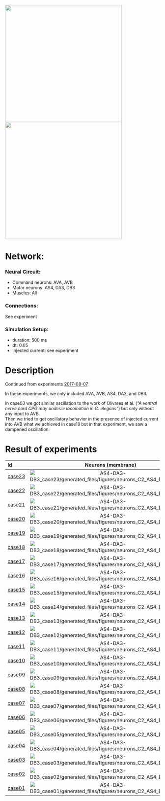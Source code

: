<img src="AS4-DA3-DB3_subset1_conns.jpeg" width="380"><img src="AS4-DA3-DB3_subset2_conns.jpeg" width="380">

# Network:

### Neural Circuit:

- Command neurons: AVA, AVB
- Motor neurons: AS4, DA3, DB3
- Muscles: All

### Connections:

See experiment

### Simulation Setup:

- duration: 500 ms
- dt: 0.05
- Injected current: see experiment



# Description

Continued from experiments [2017-08-07](../2017-08-07/).

In these experiments, we only included AVA, AVB, AS4, DA3, and DB3.

In case03 we got similar oscillation to the work of Olivares et al. (*"A ventral nerve cord CPG may underlie locomotion in C. elegans"*) but only without any input to AVB.  
Then we tried to get oscillatory behavior in the presence of injected current into AVB what we achieved in case18 but in that experiment, we saw a dampened oscillation.


# Result of experiments

| Id | Neurons (membrane) | Neurons (membrane) | Muscles (membrane) | Muscles (membrane) | Neurons (activity) | Neurons (activity) | Muscles (activity) | Muscles (activity) |
| :---         |     :---:      |     :---:     |     :---:     |     :---:     |     :---:     |     :---:     |     :---:     |     :---:     |
| [case23](AS4-DA3-DB3_case23) | ![AS4-DA3-DB3_case23/generated_files/figures/neurons_C2_AS4_DA3_DB3.png](AS4-DA3-DB3_case23/generated_files/figures/neurons_C2_AS4_DA3_DB3.png "AS4-DA3-DB3_case23/generated_files/figures/neurons_C2_AS4_DA3_DB3") | ![AS4-DA3-DB3_case23/generated_files/figures/traces_neuron_AS4_DA3_DB3_C2.png](AS4-DA3-DB3_case23/generated_files/figures/traces_neuron_AS4_DA3_DB3_C2.png "AS4-DA3-DB3_case23/generated_files/figures/traces_neuron_AS4_DA3_DB3_C2") | ![AS4-DA3-DB3_case23/generated_files/figures/muscles_C2_AS4_DA3_DB3.png](AS4-DA3-DB3_case23/generated_files/figures/muscles_C2_AS4_DA3_DB3.png "AS4-DA3-DB3_case23/generated_files/figures/muscles_C2_AS4_DA3_DB3") | ![AS4-DA3-DB3_case23/generated_files/figures/traces_muscles_AS4_DA3_DB3_C2.png](AS4-DA3-DB3_case23/generated_files/figures/traces_muscles_AS4_DA3_DB3_C2.png "AS4-DA3-DB3_case23/generated_files/figures/traces_muscles_AS4_DA3_DB3_C2") | ![AS4-DA3-DB3_case23/generated_files/figures/neuron_activity_C2_AS4_DA3_DB3.png](AS4-DA3-DB3_case23/generated_files/figures/neuron_activity_C2_AS4_DA3_DB3.png "AS4-DA3-DB3_case23/generated_files/figures/neuron_activity_C2_AS4_DA3_DB3") | ![AS4-DA3-DB3_case23/generated_files/figures/traces_neuron_activity_AS4_DA3_DB3_C2.png](AS4-DA3-DB3_case23/generated_files/figures/traces_neuron_activity_AS4_DA3_DB3_C2.png "AS4-DA3-DB3_case23/generated_files/figures/traces_neuron_activity_AS4_DA3_DB3_C2") | ![AS4-DA3-DB3_case23/generated_files/figures/muscle_activity_C2_AS4_DA3_DB3.png](AS4-DA3-DB3_case23/generated_files/figures/muscle_activity_C2_AS4_DA3_DB3.png "AS4-DA3-DB3_case23/generated_files/figures/muscle_activity_C2_AS4_DA3_DB3") | ![AS4-DA3-DB3_case23/generated_files/figures/traces_muscles_activity_AS4_DA3_DB3_C2.png](AS4-DA3-DB3_case23/generated_files/figures/traces_muscles_activity_AS4_DA3_DB3_C2.png "AS4-DA3-DB3_case23/generated_files/figures/traces_muscles_activity_AS4_DA3_DB3_C2") |
| [case22](AS4-DA3-DB3_case22) | ![AS4-DA3-DB3_case22/generated_files/figures/neurons_C2_AS4_DA3_DB3.png](AS4-DA3-DB3_case22/generated_files/figures/neurons_C2_AS4_DA3_DB3.png "AS4-DA3-DB3_case22/generated_files/figures/neurons_C2_AS4_DA3_DB3") | ![AS4-DA3-DB3_case22/generated_files/figures/traces_neuron_AS4_DA3_DB3_C2.png](AS4-DA3-DB3_case22/generated_files/figures/traces_neuron_AS4_DA3_DB3_C2.png "AS4-DA3-DB3_case22/generated_files/figures/traces_neuron_AS4_DA3_DB3_C2") | ![AS4-DA3-DB3_case22/generated_files/figures/muscles_C2_AS4_DA3_DB3.png](AS4-DA3-DB3_case22/generated_files/figures/muscles_C2_AS4_DA3_DB3.png "AS4-DA3-DB3_case22/generated_files/figures/muscles_C2_AS4_DA3_DB3") | ![AS4-DA3-DB3_case22/generated_files/figures/traces_muscles_AS4_DA3_DB3_C2.png](AS4-DA3-DB3_case22/generated_files/figures/traces_muscles_AS4_DA3_DB3_C2.png "AS4-DA3-DB3_case22/generated_files/figures/traces_muscles_AS4_DA3_DB3_C2") | ![AS4-DA3-DB3_case22/generated_files/figures/neuron_activity_C2_AS4_DA3_DB3.png](AS4-DA3-DB3_case22/generated_files/figures/neuron_activity_C2_AS4_DA3_DB3.png "AS4-DA3-DB3_case22/generated_files/figures/neuron_activity_C2_AS4_DA3_DB3") | ![AS4-DA3-DB3_case22/generated_files/figures/traces_neuron_activity_AS4_DA3_DB3_C2.png](AS4-DA3-DB3_case22/generated_files/figures/traces_neuron_activity_AS4_DA3_DB3_C2.png "AS4-DA3-DB3_case22/generated_files/figures/traces_neuron_activity_AS4_DA3_DB3_C2") | ![AS4-DA3-DB3_case22/generated_files/figures/muscle_activity_C2_AS4_DA3_DB3.png](AS4-DA3-DB3_case22/generated_files/figures/muscle_activity_C2_AS4_DA3_DB3.png "AS4-DA3-DB3_case22/generated_files/figures/muscle_activity_C2_AS4_DA3_DB3") | ![AS4-DA3-DB3_case22/generated_files/figures/traces_muscles_activity_AS4_DA3_DB3_C2.png](AS4-DA3-DB3_case22/generated_files/figures/traces_muscles_activity_AS4_DA3_DB3_C2.png "AS4-DA3-DB3_case22/generated_files/figures/traces_muscles_activity_AS4_DA3_DB3_C2") |
| [case21](AS4-DA3-DB3_case21) | ![AS4-DA3-DB3_case21/generated_files/figures/neurons_C2_AS4_DA3_DB3.png](AS4-DA3-DB3_case21/generated_files/figures/neurons_C2_AS4_DA3_DB3.png "AS4-DA3-DB3_case21/generated_files/figures/neurons_C2_AS4_DA3_DB3") | ![AS4-DA3-DB3_case21/generated_files/figures/traces_neuron_AS4_DA3_DB3_C2.png](AS4-DA3-DB3_case21/generated_files/figures/traces_neuron_AS4_DA3_DB3_C2.png "AS4-DA3-DB3_case21/generated_files/figures/traces_neuron_AS4_DA3_DB3_C2") | ![AS4-DA3-DB3_case21/generated_files/figures/muscles_C2_AS4_DA3_DB3.png](AS4-DA3-DB3_case21/generated_files/figures/muscles_C2_AS4_DA3_DB3.png "AS4-DA3-DB3_case21/generated_files/figures/muscles_C2_AS4_DA3_DB3") | ![AS4-DA3-DB3_case21/generated_files/figures/traces_muscles_AS4_DA3_DB3_C2.png](AS4-DA3-DB3_case21/generated_files/figures/traces_muscles_AS4_DA3_DB3_C2.png "AS4-DA3-DB3_case21/generated_files/figures/traces_muscles_AS4_DA3_DB3_C2") | ![AS4-DA3-DB3_case21/generated_files/figures/neuron_activity_C2_AS4_DA3_DB3.png](AS4-DA3-DB3_case21/generated_files/figures/neuron_activity_C2_AS4_DA3_DB3.png "AS4-DA3-DB3_case21/generated_files/figures/neuron_activity_C2_AS4_DA3_DB3") | ![AS4-DA3-DB3_case21/generated_files/figures/traces_neuron_activity_AS4_DA3_DB3_C2.png](AS4-DA3-DB3_case21/generated_files/figures/traces_neuron_activity_AS4_DA3_DB3_C2.png "AS4-DA3-DB3_case21/generated_files/figures/traces_neuron_activity_AS4_DA3_DB3_C2") | ![AS4-DA3-DB3_case21/generated_files/figures/muscle_activity_C2_AS4_DA3_DB3.png](AS4-DA3-DB3_case21/generated_files/figures/muscle_activity_C2_AS4_DA3_DB3.png "AS4-DA3-DB3_case21/generated_files/figures/muscle_activity_C2_AS4_DA3_DB3") | ![AS4-DA3-DB3_case21/generated_files/figures/traces_muscles_activity_AS4_DA3_DB3_C2.png](AS4-DA3-DB3_case21/generated_files/figures/traces_muscles_activity_AS4_DA3_DB3_C2.png "AS4-DA3-DB3_case21/generated_files/figures/traces_muscles_activity_AS4_DA3_DB3_C2") |
| [case20](AS4-DA3-DB3_case20) | ![AS4-DA3-DB3_case20/generated_files/figures/neurons_C2_AS4_DA3_DB3.png](AS4-DA3-DB3_case20/generated_files/figures/neurons_C2_AS4_DA3_DB3.png "AS4-DA3-DB3_case20/generated_files/figures/neurons_C2_AS4_DA3_DB3") | ![AS4-DA3-DB3_case20/generated_files/figures/traces_neuron_AS4_DA3_DB3_C2.png](AS4-DA3-DB3_case20/generated_files/figures/traces_neuron_AS4_DA3_DB3_C2.png "AS4-DA3-DB3_case20/generated_files/figures/traces_neuron_AS4_DA3_DB3_C2") | ![AS4-DA3-DB3_case20/generated_files/figures/muscles_C2_AS4_DA3_DB3.png](AS4-DA3-DB3_case20/generated_files/figures/muscles_C2_AS4_DA3_DB3.png "AS4-DA3-DB3_case20/generated_files/figures/muscles_C2_AS4_DA3_DB3") | ![AS4-DA3-DB3_case20/generated_files/figures/traces_muscles_AS4_DA3_DB3_C2.png](AS4-DA3-DB3_case20/generated_files/figures/traces_muscles_AS4_DA3_DB3_C2.png "AS4-DA3-DB3_case20/generated_files/figures/traces_muscles_AS4_DA3_DB3_C2") | ![AS4-DA3-DB3_case20/generated_files/figures/neuron_activity_C2_AS4_DA3_DB3.png](AS4-DA3-DB3_case20/generated_files/figures/neuron_activity_C2_AS4_DA3_DB3.png "AS4-DA3-DB3_case20/generated_files/figures/neuron_activity_C2_AS4_DA3_DB3") | ![AS4-DA3-DB3_case20/generated_files/figures/traces_neuron_activity_AS4_DA3_DB3_C2.png](AS4-DA3-DB3_case20/generated_files/figures/traces_neuron_activity_AS4_DA3_DB3_C2.png "AS4-DA3-DB3_case20/generated_files/figures/traces_neuron_activity_AS4_DA3_DB3_C2") | ![AS4-DA3-DB3_case20/generated_files/figures/muscle_activity_C2_AS4_DA3_DB3.png](AS4-DA3-DB3_case20/generated_files/figures/muscle_activity_C2_AS4_DA3_DB3.png "AS4-DA3-DB3_case20/generated_files/figures/muscle_activity_C2_AS4_DA3_DB3") | ![AS4-DA3-DB3_case20/generated_files/figures/traces_muscles_activity_AS4_DA3_DB3_C2.png](AS4-DA3-DB3_case20/generated_files/figures/traces_muscles_activity_AS4_DA3_DB3_C2.png "AS4-DA3-DB3_case20/generated_files/figures/traces_muscles_activity_AS4_DA3_DB3_C2") |
| [case19](AS4-DA3-DB3_case19) | ![AS4-DA3-DB3_case19/generated_files/figures/neurons_C2_AS4_DA3_DB3.png](AS4-DA3-DB3_case19/generated_files/figures/neurons_C2_AS4_DA3_DB3.png "AS4-DA3-DB3_case19/generated_files/figures/neurons_C2_AS4_DA3_DB3") | ![AS4-DA3-DB3_case19/generated_files/figures/traces_neuron_AS4_DA3_DB3_C2.png](AS4-DA3-DB3_case19/generated_files/figures/traces_neuron_AS4_DA3_DB3_C2.png "AS4-DA3-DB3_case19/generated_files/figures/traces_neuron_AS4_DA3_DB3_C2") | ![AS4-DA3-DB3_case19/generated_files/figures/muscles_C2_AS4_DA3_DB3.png](AS4-DA3-DB3_case19/generated_files/figures/muscles_C2_AS4_DA3_DB3.png "AS4-DA3-DB3_case19/generated_files/figures/muscles_C2_AS4_DA3_DB3") | ![AS4-DA3-DB3_case19/generated_files/figures/traces_muscles_AS4_DA3_DB3_C2.png](AS4-DA3-DB3_case19/generated_files/figures/traces_muscles_AS4_DA3_DB3_C2.png "AS4-DA3-DB3_case19/generated_files/figures/traces_muscles_AS4_DA3_DB3_C2") | ![AS4-DA3-DB3_case19/generated_files/figures/neuron_activity_C2_AS4_DA3_DB3.png](AS4-DA3-DB3_case19/generated_files/figures/neuron_activity_C2_AS4_DA3_DB3.png "AS4-DA3-DB3_case19/generated_files/figures/neuron_activity_C2_AS4_DA3_DB3") | ![AS4-DA3-DB3_case19/generated_files/figures/traces_neuron_activity_AS4_DA3_DB3_C2.png](AS4-DA3-DB3_case19/generated_files/figures/traces_neuron_activity_AS4_DA3_DB3_C2.png "AS4-DA3-DB3_case19/generated_files/figures/traces_neuron_activity_AS4_DA3_DB3_C2") | ![AS4-DA3-DB3_case19/generated_files/figures/muscle_activity_C2_AS4_DA3_DB3.png](AS4-DA3-DB3_case19/generated_files/figures/muscle_activity_C2_AS4_DA3_DB3.png "AS4-DA3-DB3_case19/generated_files/figures/muscle_activity_C2_AS4_DA3_DB3") | ![AS4-DA3-DB3_case19/generated_files/figures/traces_muscles_activity_AS4_DA3_DB3_C2.png](AS4-DA3-DB3_case19/generated_files/figures/traces_muscles_activity_AS4_DA3_DB3_C2.png "AS4-DA3-DB3_case19/generated_files/figures/traces_muscles_activity_AS4_DA3_DB3_C2") |
| [case18](AS4-DA3-DB3_case18) | ![AS4-DA3-DB3_case18/generated_files/figures/neurons_C2_AS4_DA3_DB3.png](AS4-DA3-DB3_case18/generated_files/figures/neurons_C2_AS4_DA3_DB3.png "AS4-DA3-DB3_case18/generated_files/figures/neurons_C2_AS4_DA3_DB3") | ![AS4-DA3-DB3_case18/generated_files/figures/traces_neuron_AS4_DA3_DB3_C2.png](AS4-DA3-DB3_case18/generated_files/figures/traces_neuron_AS4_DA3_DB3_C2.png "AS4-DA3-DB3_case18/generated_files/figures/traces_neuron_AS4_DA3_DB3_C2") | ![AS4-DA3-DB3_case18/generated_files/figures/muscles_C2_AS4_DA3_DB3.png](AS4-DA3-DB3_case18/generated_files/figures/muscles_C2_AS4_DA3_DB3.png "AS4-DA3-DB3_case18/generated_files/figures/muscles_C2_AS4_DA3_DB3") | ![AS4-DA3-DB3_case18/generated_files/figures/traces_muscles_AS4_DA3_DB3_C2.png](AS4-DA3-DB3_case18/generated_files/figures/traces_muscles_AS4_DA3_DB3_C2.png "AS4-DA3-DB3_case18/generated_files/figures/traces_muscles_AS4_DA3_DB3_C2") | ![AS4-DA3-DB3_case18/generated_files/figures/neuron_activity_C2_AS4_DA3_DB3.png](AS4-DA3-DB3_case18/generated_files/figures/neuron_activity_C2_AS4_DA3_DB3.png "AS4-DA3-DB3_case18/generated_files/figures/neuron_activity_C2_AS4_DA3_DB3") | ![AS4-DA3-DB3_case18/generated_files/figures/traces_neuron_activity_AS4_DA3_DB3_C2.png](AS4-DA3-DB3_case18/generated_files/figures/traces_neuron_activity_AS4_DA3_DB3_C2.png "AS4-DA3-DB3_case18/generated_files/figures/traces_neuron_activity_AS4_DA3_DB3_C2") | ![AS4-DA3-DB3_case18/generated_files/figures/muscle_activity_C2_AS4_DA3_DB3.png](AS4-DA3-DB3_case18/generated_files/figures/muscle_activity_C2_AS4_DA3_DB3.png "AS4-DA3-DB3_case18/generated_files/figures/muscle_activity_C2_AS4_DA3_DB3") | ![AS4-DA3-DB3_case18/generated_files/figures/traces_muscles_activity_AS4_DA3_DB3_C2.png](AS4-DA3-DB3_case18/generated_files/figures/traces_muscles_activity_AS4_DA3_DB3_C2.png "AS4-DA3-DB3_case18/generated_files/figures/traces_muscles_activity_AS4_DA3_DB3_C2") |
| [case17](AS4-DA3-DB3_case17) | ![AS4-DA3-DB3_case17/generated_files/figures/neurons_C2_AS4_DA3_DB3.png](AS4-DA3-DB3_case17/generated_files/figures/neurons_C2_AS4_DA3_DB3.png "AS4-DA3-DB3_case17/generated_files/figures/neurons_C2_AS4_DA3_DB3") | ![AS4-DA3-DB3_case17/generated_files/figures/traces_neuron_AS4_DA3_DB3_C2.png](AS4-DA3-DB3_case17/generated_files/figures/traces_neuron_AS4_DA3_DB3_C2.png "AS4-DA3-DB3_case17/generated_files/figures/traces_neuron_AS4_DA3_DB3_C2") | ![AS4-DA3-DB3_case17/generated_files/figures/muscles_C2_AS4_DA3_DB3.png](AS4-DA3-DB3_case17/generated_files/figures/muscles_C2_AS4_DA3_DB3.png "AS4-DA3-DB3_case17/generated_files/figures/muscles_C2_AS4_DA3_DB3") | ![AS4-DA3-DB3_case17/generated_files/figures/traces_muscles_AS4_DA3_DB3_C2.png](AS4-DA3-DB3_case17/generated_files/figures/traces_muscles_AS4_DA3_DB3_C2.png "AS4-DA3-DB3_case17/generated_files/figures/traces_muscles_AS4_DA3_DB3_C2") | ![AS4-DA3-DB3_case17/generated_files/figures/neuron_activity_C2_AS4_DA3_DB3.png](AS4-DA3-DB3_case17/generated_files/figures/neuron_activity_C2_AS4_DA3_DB3.png "AS4-DA3-DB3_case17/generated_files/figures/neuron_activity_C2_AS4_DA3_DB3") | ![AS4-DA3-DB3_case17/generated_files/figures/traces_neuron_activity_AS4_DA3_DB3_C2.png](AS4-DA3-DB3_case17/generated_files/figures/traces_neuron_activity_AS4_DA3_DB3_C2.png "AS4-DA3-DB3_case17/generated_files/figures/traces_neuron_activity_AS4_DA3_DB3_C2") | ![AS4-DA3-DB3_case17/generated_files/figures/muscle_activity_C2_AS4_DA3_DB3.png](AS4-DA3-DB3_case17/generated_files/figures/muscle_activity_C2_AS4_DA3_DB3.png "AS4-DA3-DB3_case17/generated_files/figures/muscle_activity_C2_AS4_DA3_DB3") | ![AS4-DA3-DB3_case17/generated_files/figures/traces_muscles_activity_AS4_DA3_DB3_C2.png](AS4-DA3-DB3_case17/generated_files/figures/traces_muscles_activity_AS4_DA3_DB3_C2.png "AS4-DA3-DB3_case17/generated_files/figures/traces_muscles_activity_AS4_DA3_DB3_C2") |
| [case16](AS4-DA3-DB3_case16) | ![AS4-DA3-DB3_case16/generated_files/figures/neurons_C2_AS4_DA3_DB3.png](AS4-DA3-DB3_case16/generated_files/figures/neurons_C2_AS4_DA3_DB3.png "AS4-DA3-DB3_case16/generated_files/figures/neurons_C2_AS4_DA3_DB3") | ![AS4-DA3-DB3_case16/generated_files/figures/traces_neuron_AS4_DA3_DB3_C2.png](AS4-DA3-DB3_case16/generated_files/figures/traces_neuron_AS4_DA3_DB3_C2.png "AS4-DA3-DB3_case16/generated_files/figures/traces_neuron_AS4_DA3_DB3_C2") | ![AS4-DA3-DB3_case16/generated_files/figures/muscles_C2_AS4_DA3_DB3.png](AS4-DA3-DB3_case16/generated_files/figures/muscles_C2_AS4_DA3_DB3.png "AS4-DA3-DB3_case16/generated_files/figures/muscles_C2_AS4_DA3_DB3") | ![AS4-DA3-DB3_case16/generated_files/figures/traces_muscles_AS4_DA3_DB3_C2.png](AS4-DA3-DB3_case16/generated_files/figures/traces_muscles_AS4_DA3_DB3_C2.png "AS4-DA3-DB3_case16/generated_files/figures/traces_muscles_AS4_DA3_DB3_C2") | ![AS4-DA3-DB3_case16/generated_files/figures/neuron_activity_C2_AS4_DA3_DB3.png](AS4-DA3-DB3_case16/generated_files/figures/neuron_activity_C2_AS4_DA3_DB3.png "AS4-DA3-DB3_case16/generated_files/figures/neuron_activity_C2_AS4_DA3_DB3") | ![AS4-DA3-DB3_case16/generated_files/figures/traces_neuron_activity_AS4_DA3_DB3_C2.png](AS4-DA3-DB3_case16/generated_files/figures/traces_neuron_activity_AS4_DA3_DB3_C2.png "AS4-DA3-DB3_case16/generated_files/figures/traces_neuron_activity_AS4_DA3_DB3_C2") | ![AS4-DA3-DB3_case16/generated_files/figures/muscle_activity_C2_AS4_DA3_DB3.png](AS4-DA3-DB3_case16/generated_files/figures/muscle_activity_C2_AS4_DA3_DB3.png "AS4-DA3-DB3_case16/generated_files/figures/muscle_activity_C2_AS4_DA3_DB3") | ![AS4-DA3-DB3_case16/generated_files/figures/traces_muscles_activity_AS4_DA3_DB3_C2.png](AS4-DA3-DB3_case16/generated_files/figures/traces_muscles_activity_AS4_DA3_DB3_C2.png "AS4-DA3-DB3_case16/generated_files/figures/traces_muscles_activity_AS4_DA3_DB3_C2") |
| [case15](AS4-DA3-DB3_case15) | ![AS4-DA3-DB3_case15/generated_files/figures/neurons_C2_AS4_DA3_DB3.png](AS4-DA3-DB3_case15/generated_files/figures/neurons_C2_AS4_DA3_DB3.png "AS4-DA3-DB3_case15/generated_files/figures/neurons_C2_AS4_DA3_DB3") | ![AS4-DA3-DB3_case15/generated_files/figures/traces_neuron_AS4_DA3_DB3_C2.png](AS4-DA3-DB3_case15/generated_files/figures/traces_neuron_AS4_DA3_DB3_C2.png "AS4-DA3-DB3_case15/generated_files/figures/traces_neuron_AS4_DA3_DB3_C2") | ![AS4-DA3-DB3_case15/generated_files/figures/muscles_C2_AS4_DA3_DB3.png](AS4-DA3-DB3_case15/generated_files/figures/muscles_C2_AS4_DA3_DB3.png "AS4-DA3-DB3_case15/generated_files/figures/muscles_C2_AS4_DA3_DB3") | ![AS4-DA3-DB3_case15/generated_files/figures/traces_muscles_AS4_DA3_DB3_C2.png](AS4-DA3-DB3_case15/generated_files/figures/traces_muscles_AS4_DA3_DB3_C2.png "AS4-DA3-DB3_case15/generated_files/figures/traces_muscles_AS4_DA3_DB3_C2") | ![AS4-DA3-DB3_case15/generated_files/figures/neuron_activity_C2_AS4_DA3_DB3.png](AS4-DA3-DB3_case15/generated_files/figures/neuron_activity_C2_AS4_DA3_DB3.png "AS4-DA3-DB3_case15/generated_files/figures/neuron_activity_C2_AS4_DA3_DB3") | ![AS4-DA3-DB3_case15/generated_files/figures/traces_neuron_activity_AS4_DA3_DB3_C2.png](AS4-DA3-DB3_case15/generated_files/figures/traces_neuron_activity_AS4_DA3_DB3_C2.png "AS4-DA3-DB3_case15/generated_files/figures/traces_neuron_activity_AS4_DA3_DB3_C2") | ![AS4-DA3-DB3_case15/generated_files/figures/muscle_activity_C2_AS4_DA3_DB3.png](AS4-DA3-DB3_case15/generated_files/figures/muscle_activity_C2_AS4_DA3_DB3.png "AS4-DA3-DB3_case15/generated_files/figures/muscle_activity_C2_AS4_DA3_DB3") | ![AS4-DA3-DB3_case15/generated_files/figures/traces_muscles_activity_AS4_DA3_DB3_C2.png](AS4-DA3-DB3_case15/generated_files/figures/traces_muscles_activity_AS4_DA3_DB3_C2.png "AS4-DA3-DB3_case15/generated_files/figures/traces_muscles_activity_AS4_DA3_DB3_C2") |
| [case14](AS4-DA3-DB3_case14) | ![AS4-DA3-DB3_case14/generated_files/figures/neurons_C2_AS4_DA3_DB3.png](AS4-DA3-DB3_case14/generated_files/figures/neurons_C2_AS4_DA3_DB3.png "AS4-DA3-DB3_case14/generated_files/figures/neurons_C2_AS4_DA3_DB3") | ![AS4-DA3-DB3_case14/generated_files/figures/traces_neuron_AS4_DA3_DB3_C2.png](AS4-DA3-DB3_case14/generated_files/figures/traces_neuron_AS4_DA3_DB3_C2.png "AS4-DA3-DB3_case14/generated_files/figures/traces_neuron_AS4_DA3_DB3_C2") | ![AS4-DA3-DB3_case14/generated_files/figures/muscles_C2_AS4_DA3_DB3.png](AS4-DA3-DB3_case14/generated_files/figures/muscles_C2_AS4_DA3_DB3.png "AS4-DA3-DB3_case14/generated_files/figures/muscles_C2_AS4_DA3_DB3") | ![AS4-DA3-DB3_case14/generated_files/figures/traces_muscles_AS4_DA3_DB3_C2.png](AS4-DA3-DB3_case14/generated_files/figures/traces_muscles_AS4_DA3_DB3_C2.png "AS4-DA3-DB3_case14/generated_files/figures/traces_muscles_AS4_DA3_DB3_C2") | ![AS4-DA3-DB3_case14/generated_files/figures/neuron_activity_C2_AS4_DA3_DB3.png](AS4-DA3-DB3_case14/generated_files/figures/neuron_activity_C2_AS4_DA3_DB3.png "AS4-DA3-DB3_case14/generated_files/figures/neuron_activity_C2_AS4_DA3_DB3") | ![AS4-DA3-DB3_case14/generated_files/figures/traces_neuron_activity_AS4_DA3_DB3_C2.png](AS4-DA3-DB3_case14/generated_files/figures/traces_neuron_activity_AS4_DA3_DB3_C2.png "AS4-DA3-DB3_case14/generated_files/figures/traces_neuron_activity_AS4_DA3_DB3_C2") | ![AS4-DA3-DB3_case14/generated_files/figures/muscle_activity_C2_AS4_DA3_DB3.png](AS4-DA3-DB3_case14/generated_files/figures/muscle_activity_C2_AS4_DA3_DB3.png "AS4-DA3-DB3_case14/generated_files/figures/muscle_activity_C2_AS4_DA3_DB3") | ![AS4-DA3-DB3_case14/generated_files/figures/traces_muscles_activity_AS4_DA3_DB3_C2.png](AS4-DA3-DB3_case14/generated_files/figures/traces_muscles_activity_AS4_DA3_DB3_C2.png "AS4-DA3-DB3_case14/generated_files/figures/traces_muscles_activity_AS4_DA3_DB3_C2") |
| [case13](AS4-DA3-DB3_case13) | ![AS4-DA3-DB3_case13/generated_files/figures/neurons_C2_AS4_DA3_DB3.png](AS4-DA3-DB3_case13/generated_files/figures/neurons_C2_AS4_DA3_DB3.png "AS4-DA3-DB3_case13/generated_files/figures/neurons_C2_AS4_DA3_DB3") | ![AS4-DA3-DB3_case13/generated_files/figures/traces_neuron_AS4_DA3_DB3_C2.png](AS4-DA3-DB3_case13/generated_files/figures/traces_neuron_AS4_DA3_DB3_C2.png "AS4-DA3-DB3_case13/generated_files/figures/traces_neuron_AS4_DA3_DB3_C2") | ![AS4-DA3-DB3_case13/generated_files/figures/muscles_C2_AS4_DA3_DB3.png](AS4-DA3-DB3_case13/generated_files/figures/muscles_C2_AS4_DA3_DB3.png "AS4-DA3-DB3_case13/generated_files/figures/muscles_C2_AS4_DA3_DB3") | ![AS4-DA3-DB3_case13/generated_files/figures/traces_muscles_AS4_DA3_DB3_C2.png](AS4-DA3-DB3_case13/generated_files/figures/traces_muscles_AS4_DA3_DB3_C2.png "AS4-DA3-DB3_case13/generated_files/figures/traces_muscles_AS4_DA3_DB3_C2") | ![AS4-DA3-DB3_case13/generated_files/figures/neuron_activity_C2_AS4_DA3_DB3.png](AS4-DA3-DB3_case13/generated_files/figures/neuron_activity_C2_AS4_DA3_DB3.png "AS4-DA3-DB3_case13/generated_files/figures/neuron_activity_C2_AS4_DA3_DB3") | ![AS4-DA3-DB3_case13/generated_files/figures/traces_neuron_activity_AS4_DA3_DB3_C2.png](AS4-DA3-DB3_case13/generated_files/figures/traces_neuron_activity_AS4_DA3_DB3_C2.png "AS4-DA3-DB3_case13/generated_files/figures/traces_neuron_activity_AS4_DA3_DB3_C2") | ![AS4-DA3-DB3_case13/generated_files/figures/muscle_activity_C2_AS4_DA3_DB3.png](AS4-DA3-DB3_case13/generated_files/figures/muscle_activity_C2_AS4_DA3_DB3.png "AS4-DA3-DB3_case13/generated_files/figures/muscle_activity_C2_AS4_DA3_DB3") | ![AS4-DA3-DB3_case13/generated_files/figures/traces_muscles_activity_AS4_DA3_DB3_C2.png](AS4-DA3-DB3_case13/generated_files/figures/traces_muscles_activity_AS4_DA3_DB3_C2.png "AS4-DA3-DB3_case13/generated_files/figures/traces_muscles_activity_AS4_DA3_DB3_C2") |
| [case12](AS4-DA3-DB3_case12) | ![AS4-DA3-DB3_case12/generated_files/figures/neurons_C2_AS4_DA3_DB3.png](AS4-DA3-DB3_case12/generated_files/figures/neurons_C2_AS4_DA3_DB3.png "AS4-DA3-DB3_case12/generated_files/figures/neurons_C2_AS4_DA3_DB3") | ![AS4-DA3-DB3_case12/generated_files/figures/traces_neuron_AS4_DA3_DB3_C2.png](AS4-DA3-DB3_case12/generated_files/figures/traces_neuron_AS4_DA3_DB3_C2.png "AS4-DA3-DB3_case12/generated_files/figures/traces_neuron_AS4_DA3_DB3_C2") | ![AS4-DA3-DB3_case12/generated_files/figures/muscles_C2_AS4_DA3_DB3.png](AS4-DA3-DB3_case12/generated_files/figures/muscles_C2_AS4_DA3_DB3.png "AS4-DA3-DB3_case12/generated_files/figures/muscles_C2_AS4_DA3_DB3") | ![AS4-DA3-DB3_case12/generated_files/figures/traces_muscles_AS4_DA3_DB3_C2.png](AS4-DA3-DB3_case12/generated_files/figures/traces_muscles_AS4_DA3_DB3_C2.png "AS4-DA3-DB3_case12/generated_files/figures/traces_muscles_AS4_DA3_DB3_C2") | ![AS4-DA3-DB3_case12/generated_files/figures/neuron_activity_C2_AS4_DA3_DB3.png](AS4-DA3-DB3_case12/generated_files/figures/neuron_activity_C2_AS4_DA3_DB3.png "AS4-DA3-DB3_case12/generated_files/figures/neuron_activity_C2_AS4_DA3_DB3") | ![AS4-DA3-DB3_case12/generated_files/figures/traces_neuron_activity_AS4_DA3_DB3_C2.png](AS4-DA3-DB3_case12/generated_files/figures/traces_neuron_activity_AS4_DA3_DB3_C2.png "AS4-DA3-DB3_case12/generated_files/figures/traces_neuron_activity_AS4_DA3_DB3_C2") | ![AS4-DA3-DB3_case12/generated_files/figures/muscle_activity_C2_AS4_DA3_DB3.png](AS4-DA3-DB3_case12/generated_files/figures/muscle_activity_C2_AS4_DA3_DB3.png "AS4-DA3-DB3_case12/generated_files/figures/muscle_activity_C2_AS4_DA3_DB3") | ![AS4-DA3-DB3_case12/generated_files/figures/traces_muscles_activity_AS4_DA3_DB3_C2.png](AS4-DA3-DB3_case12/generated_files/figures/traces_muscles_activity_AS4_DA3_DB3_C2.png "AS4-DA3-DB3_case12/generated_files/figures/traces_muscles_activity_AS4_DA3_DB3_C2") |
| [case11](AS4-DA3-DB3_case11) | ![AS4-DA3-DB3_case11/generated_files/figures/neurons_C2_AS4_DA3_DB3.png](AS4-DA3-DB3_case11/generated_files/figures/neurons_C2_AS4_DA3_DB3.png "AS4-DA3-DB3_case11/generated_files/figures/neurons_C2_AS4_DA3_DB3") | ![AS4-DA3-DB3_case11/generated_files/figures/traces_neuron_AS4_DA3_DB3_C2.png](AS4-DA3-DB3_case11/generated_files/figures/traces_neuron_AS4_DA3_DB3_C2.png "AS4-DA3-DB3_case11/generated_files/figures/traces_neuron_AS4_DA3_DB3_C2") | ![AS4-DA3-DB3_case11/generated_files/figures/muscles_C2_AS4_DA3_DB3.png](AS4-DA3-DB3_case11/generated_files/figures/muscles_C2_AS4_DA3_DB3.png "AS4-DA3-DB3_case11/generated_files/figures/muscles_C2_AS4_DA3_DB3") | ![AS4-DA3-DB3_case11/generated_files/figures/traces_muscles_AS4_DA3_DB3_C2.png](AS4-DA3-DB3_case11/generated_files/figures/traces_muscles_AS4_DA3_DB3_C2.png "AS4-DA3-DB3_case11/generated_files/figures/traces_muscles_AS4_DA3_DB3_C2") | ![AS4-DA3-DB3_case11/generated_files/figures/neuron_activity_C2_AS4_DA3_DB3.png](AS4-DA3-DB3_case11/generated_files/figures/neuron_activity_C2_AS4_DA3_DB3.png "AS4-DA3-DB3_case11/generated_files/figures/neuron_activity_C2_AS4_DA3_DB3") | ![AS4-DA3-DB3_case11/generated_files/figures/traces_neuron_activity_AS4_DA3_DB3_C2.png](AS4-DA3-DB3_case11/generated_files/figures/traces_neuron_activity_AS4_DA3_DB3_C2.png "AS4-DA3-DB3_case11/generated_files/figures/traces_neuron_activity_AS4_DA3_DB3_C2") | ![AS4-DA3-DB3_case11/generated_files/figures/muscle_activity_C2_AS4_DA3_DB3.png](AS4-DA3-DB3_case11/generated_files/figures/muscle_activity_C2_AS4_DA3_DB3.png "AS4-DA3-DB3_case11/generated_files/figures/muscle_activity_C2_AS4_DA3_DB3") | ![AS4-DA3-DB3_case11/generated_files/figures/traces_muscles_activity_AS4_DA3_DB3_C2.png](AS4-DA3-DB3_case11/generated_files/figures/traces_muscles_activity_AS4_DA3_DB3_C2.png "AS4-DA3-DB3_case11/generated_files/figures/traces_muscles_activity_AS4_DA3_DB3_C2") |
| [case10](AS4-DA3-DB3_case10) | ![AS4-DA3-DB3_case10/generated_files/figures/neurons_C2_AS4_DA3_DB3.png](AS4-DA3-DB3_case10/generated_files/figures/neurons_C2_AS4_DA3_DB3.png "AS4-DA3-DB3_case10/generated_files/figures/neurons_C2_AS4_DA3_DB3") | ![AS4-DA3-DB3_case10/generated_files/figures/traces_neuron_AS4_DA3_DB3_C2.png](AS4-DA3-DB3_case10/generated_files/figures/traces_neuron_AS4_DA3_DB3_C2.png "AS4-DA3-DB3_case10/generated_files/figures/traces_neuron_AS4_DA3_DB3_C2") | ![AS4-DA3-DB3_case10/generated_files/figures/muscles_C2_AS4_DA3_DB3.png](AS4-DA3-DB3_case10/generated_files/figures/muscles_C2_AS4_DA3_DB3.png "AS4-DA3-DB3_case10/generated_files/figures/muscles_C2_AS4_DA3_DB3") | ![AS4-DA3-DB3_case10/generated_files/figures/traces_muscles_AS4_DA3_DB3_C2.png](AS4-DA3-DB3_case10/generated_files/figures/traces_muscles_AS4_DA3_DB3_C2.png "AS4-DA3-DB3_case10/generated_files/figures/traces_muscles_AS4_DA3_DB3_C2") | ![AS4-DA3-DB3_case10/generated_files/figures/neuron_activity_C2_AS4_DA3_DB3.png](AS4-DA3-DB3_case10/generated_files/figures/neuron_activity_C2_AS4_DA3_DB3.png "AS4-DA3-DB3_case10/generated_files/figures/neuron_activity_C2_AS4_DA3_DB3") | ![AS4-DA3-DB3_case10/generated_files/figures/traces_neuron_activity_AS4_DA3_DB3_C2.png](AS4-DA3-DB3_case10/generated_files/figures/traces_neuron_activity_AS4_DA3_DB3_C2.png "AS4-DA3-DB3_case10/generated_files/figures/traces_neuron_activity_AS4_DA3_DB3_C2") | ![AS4-DA3-DB3_case10/generated_files/figures/muscle_activity_C2_AS4_DA3_DB3.png](AS4-DA3-DB3_case10/generated_files/figures/muscle_activity_C2_AS4_DA3_DB3.png "AS4-DA3-DB3_case10/generated_files/figures/muscle_activity_C2_AS4_DA3_DB3") | ![AS4-DA3-DB3_case10/generated_files/figures/traces_muscles_activity_AS4_DA3_DB3_C2.png](AS4-DA3-DB3_case10/generated_files/figures/traces_muscles_activity_AS4_DA3_DB3_C2.png "AS4-DA3-DB3_case10/generated_files/figures/traces_muscles_activity_AS4_DA3_DB3_C2") |
| [case09](AS4-DA3-DB3_case09) | ![AS4-DA3-DB3_case09/generated_files/figures/neurons_C2_AS4_DA3_DB3.png](AS4-DA3-DB3_case09/generated_files/figures/neurons_C2_AS4_DA3_DB3.png "AS4-DA3-DB3_case09/generated_files/figures/neurons_C2_AS4_DA3_DB3") | ![AS4-DA3-DB3_case09/generated_files/figures/traces_neuron_AS4_DA3_DB3_C2.png](AS4-DA3-DB3_case09/generated_files/figures/traces_neuron_AS4_DA3_DB3_C2.png "AS4-DA3-DB3_case09/generated_files/figures/traces_neuron_AS4_DA3_DB3_C2") | ![AS4-DA3-DB3_case09/generated_files/figures/muscles_C2_AS4_DA3_DB3.png](AS4-DA3-DB3_case09/generated_files/figures/muscles_C2_AS4_DA3_DB3.png "AS4-DA3-DB3_case09/generated_files/figures/muscles_C2_AS4_DA3_DB3") | ![AS4-DA3-DB3_case09/generated_files/figures/traces_muscles_AS4_DA3_DB3_C2.png](AS4-DA3-DB3_case09/generated_files/figures/traces_muscles_AS4_DA3_DB3_C2.png "AS4-DA3-DB3_case09/generated_files/figures/traces_muscles_AS4_DA3_DB3_C2") | ![AS4-DA3-DB3_case09/generated_files/figures/neuron_activity_C2_AS4_DA3_DB3.png](AS4-DA3-DB3_case09/generated_files/figures/neuron_activity_C2_AS4_DA3_DB3.png "AS4-DA3-DB3_case09/generated_files/figures/neuron_activity_C2_AS4_DA3_DB3") | ![AS4-DA3-DB3_case09/generated_files/figures/traces_neuron_activity_AS4_DA3_DB3_C2.png](AS4-DA3-DB3_case09/generated_files/figures/traces_neuron_activity_AS4_DA3_DB3_C2.png "AS4-DA3-DB3_case09/generated_files/figures/traces_neuron_activity_AS4_DA3_DB3_C2") | ![AS4-DA3-DB3_case09/generated_files/figures/muscle_activity_C2_AS4_DA3_DB3.png](AS4-DA3-DB3_case09/generated_files/figures/muscle_activity_C2_AS4_DA3_DB3.png "AS4-DA3-DB3_case09/generated_files/figures/muscle_activity_C2_AS4_DA3_DB3") | ![AS4-DA3-DB3_case09/generated_files/figures/traces_muscles_activity_AS4_DA3_DB3_C2.png](AS4-DA3-DB3_case09/generated_files/figures/traces_muscles_activity_AS4_DA3_DB3_C2.png "AS4-DA3-DB3_case09/generated_files/figures/traces_muscles_activity_AS4_DA3_DB3_C2") |
| [case08](AS4-DA3-DB3_case08) | ![AS4-DA3-DB3_case08/generated_files/figures/neurons_C2_AS4_DA3_DB3.png](AS4-DA3-DB3_case08/generated_files/figures/neurons_C2_AS4_DA3_DB3.png "AS4-DA3-DB3_case08/generated_files/figures/neurons_C2_AS4_DA3_DB3") | ![AS4-DA3-DB3_case08/generated_files/figures/traces_neuron_AS4_DA3_DB3_C2.png](AS4-DA3-DB3_case08/generated_files/figures/traces_neuron_AS4_DA3_DB3_C2.png "AS4-DA3-DB3_case08/generated_files/figures/traces_neuron_AS4_DA3_DB3_C2") | ![AS4-DA3-DB3_case08/generated_files/figures/muscles_C2_AS4_DA3_DB3.png](AS4-DA3-DB3_case08/generated_files/figures/muscles_C2_AS4_DA3_DB3.png "AS4-DA3-DB3_case08/generated_files/figures/muscles_C2_AS4_DA3_DB3") | ![AS4-DA3-DB3_case08/generated_files/figures/traces_muscles_AS4_DA3_DB3_C2.png](AS4-DA3-DB3_case08/generated_files/figures/traces_muscles_AS4_DA3_DB3_C2.png "AS4-DA3-DB3_case08/generated_files/figures/traces_muscles_AS4_DA3_DB3_C2") | ![AS4-DA3-DB3_case08/generated_files/figures/neuron_activity_C2_AS4_DA3_DB3.png](AS4-DA3-DB3_case08/generated_files/figures/neuron_activity_C2_AS4_DA3_DB3.png "AS4-DA3-DB3_case08/generated_files/figures/neuron_activity_C2_AS4_DA3_DB3") | ![AS4-DA3-DB3_case08/generated_files/figures/traces_neuron_activity_AS4_DA3_DB3_C2.png](AS4-DA3-DB3_case08/generated_files/figures/traces_neuron_activity_AS4_DA3_DB3_C2.png "AS4-DA3-DB3_case08/generated_files/figures/traces_neuron_activity_AS4_DA3_DB3_C2") | ![AS4-DA3-DB3_case08/generated_files/figures/muscle_activity_C2_AS4_DA3_DB3.png](AS4-DA3-DB3_case08/generated_files/figures/muscle_activity_C2_AS4_DA3_DB3.png "AS4-DA3-DB3_case08/generated_files/figures/muscle_activity_C2_AS4_DA3_DB3") | ![AS4-DA3-DB3_case08/generated_files/figures/traces_muscles_activity_AS4_DA3_DB3_C2.png](AS4-DA3-DB3_case08/generated_files/figures/traces_muscles_activity_AS4_DA3_DB3_C2.png "AS4-DA3-DB3_case08/generated_files/figures/traces_muscles_activity_AS4_DA3_DB3_C2") |
| [case07](AS4-DA3-DB3_case07) | ![AS4-DA3-DB3_case07/generated_files/figures/neurons_C2_AS4_DA3_DB3.png](AS4-DA3-DB3_case07/generated_files/figures/neurons_C2_AS4_DA3_DB3.png "AS4-DA3-DB3_case07/generated_files/figures/neurons_C2_AS4_DA3_DB3") | ![AS4-DA3-DB3_case07/generated_files/figures/traces_neuron_AS4_DA3_DB3_C2.png](AS4-DA3-DB3_case07/generated_files/figures/traces_neuron_AS4_DA3_DB3_C2.png "AS4-DA3-DB3_case07/generated_files/figures/traces_neuron_AS4_DA3_DB3_C2") | ![AS4-DA3-DB3_case07/generated_files/figures/muscles_C2_AS4_DA3_DB3.png](AS4-DA3-DB3_case07/generated_files/figures/muscles_C2_AS4_DA3_DB3.png "AS4-DA3-DB3_case07/generated_files/figures/muscles_C2_AS4_DA3_DB3") | ![AS4-DA3-DB3_case07/generated_files/figures/traces_muscles_AS4_DA3_DB3_C2.png](AS4-DA3-DB3_case07/generated_files/figures/traces_muscles_AS4_DA3_DB3_C2.png "AS4-DA3-DB3_case07/generated_files/figures/traces_muscles_AS4_DA3_DB3_C2") | ![AS4-DA3-DB3_case07/generated_files/figures/neuron_activity_C2_AS4_DA3_DB3.png](AS4-DA3-DB3_case07/generated_files/figures/neuron_activity_C2_AS4_DA3_DB3.png "AS4-DA3-DB3_case07/generated_files/figures/neuron_activity_C2_AS4_DA3_DB3") | ![AS4-DA3-DB3_case07/generated_files/figures/traces_neuron_activity_AS4_DA3_DB3_C2.png](AS4-DA3-DB3_case07/generated_files/figures/traces_neuron_activity_AS4_DA3_DB3_C2.png "AS4-DA3-DB3_case07/generated_files/figures/traces_neuron_activity_AS4_DA3_DB3_C2") | ![AS4-DA3-DB3_case07/generated_files/figures/muscle_activity_C2_AS4_DA3_DB3.png](AS4-DA3-DB3_case07/generated_files/figures/muscle_activity_C2_AS4_DA3_DB3.png "AS4-DA3-DB3_case07/generated_files/figures/muscle_activity_C2_AS4_DA3_DB3") | ![AS4-DA3-DB3_case07/generated_files/figures/traces_muscles_activity_AS4_DA3_DB3_C2.png](AS4-DA3-DB3_case07/generated_files/figures/traces_muscles_activity_AS4_DA3_DB3_C2.png "AS4-DA3-DB3_case07/generated_files/figures/traces_muscles_activity_AS4_DA3_DB3_C2") |
| [case06](AS4-DA3-DB3_case06) | ![AS4-DA3-DB3_case06/generated_files/figures/neurons_C2_AS4_DA3_DB3.png](AS4-DA3-DB3_case06/generated_files/figures/neurons_C2_AS4_DA3_DB3.png "AS4-DA3-DB3_case06/generated_files/figures/neurons_C2_AS4_DA3_DB3") | ![AS4-DA3-DB3_case06/generated_files/figures/traces_neuron_AS4_DA3_DB3_C2.png](AS4-DA3-DB3_case06/generated_files/figures/traces_neuron_AS4_DA3_DB3_C2.png "AS4-DA3-DB3_case06/generated_files/figures/traces_neuron_AS4_DA3_DB3_C2") | ![AS4-DA3-DB3_case06/generated_files/figures/muscles_C2_AS4_DA3_DB3.png](AS4-DA3-DB3_case06/generated_files/figures/muscles_C2_AS4_DA3_DB3.png "AS4-DA3-DB3_case06/generated_files/figures/muscles_C2_AS4_DA3_DB3") | ![AS4-DA3-DB3_case06/generated_files/figures/traces_muscles_AS4_DA3_DB3_C2.png](AS4-DA3-DB3_case06/generated_files/figures/traces_muscles_AS4_DA3_DB3_C2.png "AS4-DA3-DB3_case06/generated_files/figures/traces_muscles_AS4_DA3_DB3_C2") | ![AS4-DA3-DB3_case06/generated_files/figures/neuron_activity_C2_AS4_DA3_DB3.png](AS4-DA3-DB3_case06/generated_files/figures/neuron_activity_C2_AS4_DA3_DB3.png "AS4-DA3-DB3_case06/generated_files/figures/neuron_activity_C2_AS4_DA3_DB3") | ![AS4-DA3-DB3_case06/generated_files/figures/traces_neuron_activity_AS4_DA3_DB3_C2.png](AS4-DA3-DB3_case06/generated_files/figures/traces_neuron_activity_AS4_DA3_DB3_C2.png "AS4-DA3-DB3_case06/generated_files/figures/traces_neuron_activity_AS4_DA3_DB3_C2") | ![AS4-DA3-DB3_case06/generated_files/figures/muscle_activity_C2_AS4_DA3_DB3.png](AS4-DA3-DB3_case06/generated_files/figures/muscle_activity_C2_AS4_DA3_DB3.png "AS4-DA3-DB3_case06/generated_files/figures/muscle_activity_C2_AS4_DA3_DB3") | ![AS4-DA3-DB3_case06/generated_files/figures/traces_muscles_activity_AS4_DA3_DB3_C2.png](AS4-DA3-DB3_case06/generated_files/figures/traces_muscles_activity_AS4_DA3_DB3_C2.png "AS4-DA3-DB3_case06/generated_files/figures/traces_muscles_activity_AS4_DA3_DB3_C2") |
| [case05](AS4-DA3-DB3_case05) | ![AS4-DA3-DB3_case05/generated_files/figures/neurons_C2_AS4_DA3_DB3.png](AS4-DA3-DB3_case05/generated_files/figures/neurons_C2_AS4_DA3_DB3.png "AS4-DA3-DB3_case05/generated_files/figures/neurons_C2_AS4_DA3_DB3") | ![AS4-DA3-DB3_case05/generated_files/figures/traces_neuron_AS4_DA3_DB3_C2.png](AS4-DA3-DB3_case05/generated_files/figures/traces_neuron_AS4_DA3_DB3_C2.png "AS4-DA3-DB3_case05/generated_files/figures/traces_neuron_AS4_DA3_DB3_C2") | ![AS4-DA3-DB3_case05/generated_files/figures/muscles_C2_AS4_DA3_DB3.png](AS4-DA3-DB3_case05/generated_files/figures/muscles_C2_AS4_DA3_DB3.png "AS4-DA3-DB3_case05/generated_files/figures/muscles_C2_AS4_DA3_DB3") | ![AS4-DA3-DB3_case05/generated_files/figures/traces_muscles_AS4_DA3_DB3_C2.png](AS4-DA3-DB3_case05/generated_files/figures/traces_muscles_AS4_DA3_DB3_C2.png "AS4-DA3-DB3_case05/generated_files/figures/traces_muscles_AS4_DA3_DB3_C2") | ![AS4-DA3-DB3_case05/generated_files/figures/neuron_activity_C2_AS4_DA3_DB3.png](AS4-DA3-DB3_case05/generated_files/figures/neuron_activity_C2_AS4_DA3_DB3.png "AS4-DA3-DB3_case05/generated_files/figures/neuron_activity_C2_AS4_DA3_DB3") | ![AS4-DA3-DB3_case05/generated_files/figures/traces_neuron_activity_AS4_DA3_DB3_C2.png](AS4-DA3-DB3_case05/generated_files/figures/traces_neuron_activity_AS4_DA3_DB3_C2.png "AS4-DA3-DB3_case05/generated_files/figures/traces_neuron_activity_AS4_DA3_DB3_C2") | ![AS4-DA3-DB3_case05/generated_files/figures/muscle_activity_C2_AS4_DA3_DB3.png](AS4-DA3-DB3_case05/generated_files/figures/muscle_activity_C2_AS4_DA3_DB3.png "AS4-DA3-DB3_case05/generated_files/figures/muscle_activity_C2_AS4_DA3_DB3") | ![AS4-DA3-DB3_case05/generated_files/figures/traces_muscles_activity_AS4_DA3_DB3_C2.png](AS4-DA3-DB3_case05/generated_files/figures/traces_muscles_activity_AS4_DA3_DB3_C2.png "AS4-DA3-DB3_case05/generated_files/figures/traces_muscles_activity_AS4_DA3_DB3_C2") |
| [case04](AS4-DA3-DB3_case04) | ![AS4-DA3-DB3_case04/generated_files/figures/neurons_C2_AS4_DA3_DB3.png](AS4-DA3-DB3_case04/generated_files/figures/neurons_C2_AS4_DA3_DB3.png "AS4-DA3-DB3_case04/generated_files/figures/neurons_C2_AS4_DA3_DB3") | ![AS4-DA3-DB3_case04/generated_files/figures/traces_neuron_AS4_DA3_DB3_C2.png](AS4-DA3-DB3_case04/generated_files/figures/traces_neuron_AS4_DA3_DB3_C2.png "AS4-DA3-DB3_case04/generated_files/figures/traces_neuron_AS4_DA3_DB3_C2") | ![AS4-DA3-DB3_case04/generated_files/figures/muscles_C2_AS4_DA3_DB3.png](AS4-DA3-DB3_case04/generated_files/figures/muscles_C2_AS4_DA3_DB3.png "AS4-DA3-DB3_case04/generated_files/figures/muscles_C2_AS4_DA3_DB3") | ![AS4-DA3-DB3_case04/generated_files/figures/traces_muscles_AS4_DA3_DB3_C2.png](AS4-DA3-DB3_case04/generated_files/figures/traces_muscles_AS4_DA3_DB3_C2.png "AS4-DA3-DB3_case04/generated_files/figures/traces_muscles_AS4_DA3_DB3_C2") | ![AS4-DA3-DB3_case04/generated_files/figures/neuron_activity_C2_AS4_DA3_DB3.png](AS4-DA3-DB3_case04/generated_files/figures/neuron_activity_C2_AS4_DA3_DB3.png "AS4-DA3-DB3_case04/generated_files/figures/neuron_activity_C2_AS4_DA3_DB3") | ![AS4-DA3-DB3_case04/generated_files/figures/traces_neuron_activity_AS4_DA3_DB3_C2.png](AS4-DA3-DB3_case04/generated_files/figures/traces_neuron_activity_AS4_DA3_DB3_C2.png "AS4-DA3-DB3_case04/generated_files/figures/traces_neuron_activity_AS4_DA3_DB3_C2") | ![AS4-DA3-DB3_case04/generated_files/figures/muscle_activity_C2_AS4_DA3_DB3.png](AS4-DA3-DB3_case04/generated_files/figures/muscle_activity_C2_AS4_DA3_DB3.png "AS4-DA3-DB3_case04/generated_files/figures/muscle_activity_C2_AS4_DA3_DB3") | ![AS4-DA3-DB3_case04/generated_files/figures/traces_muscles_activity_AS4_DA3_DB3_C2.png](AS4-DA3-DB3_case04/generated_files/figures/traces_muscles_activity_AS4_DA3_DB3_C2.png "AS4-DA3-DB3_case04/generated_files/figures/traces_muscles_activity_AS4_DA3_DB3_C2") |
| [case03](AS4-DA3-DB3_case03) | ![AS4-DA3-DB3_case03/generated_files/figures/neurons_C2_AS4_DA3_DB3.png](AS4-DA3-DB3_case03/generated_files/figures/neurons_C2_AS4_DA3_DB3.png "AS4-DA3-DB3_case03/generated_files/figures/neurons_C2_AS4_DA3_DB3") | ![AS4-DA3-DB3_case03/generated_files/figures/traces_neuron_AS4_DA3_DB3_C2.png](AS4-DA3-DB3_case03/generated_files/figures/traces_neuron_AS4_DA3_DB3_C2.png "AS4-DA3-DB3_case03/generated_files/figures/traces_neuron_AS4_DA3_DB3_C2") | ![AS4-DA3-DB3_case03/generated_files/figures/muscles_C2_AS4_DA3_DB3.png](AS4-DA3-DB3_case03/generated_files/figures/muscles_C2_AS4_DA3_DB3.png "AS4-DA3-DB3_case03/generated_files/figures/muscles_C2_AS4_DA3_DB3") | ![AS4-DA3-DB3_case03/generated_files/figures/traces_muscles_AS4_DA3_DB3_C2.png](AS4-DA3-DB3_case03/generated_files/figures/traces_muscles_AS4_DA3_DB3_C2.png "AS4-DA3-DB3_case03/generated_files/figures/traces_muscles_AS4_DA3_DB3_C2") | ![AS4-DA3-DB3_case03/generated_files/figures/neuron_activity_C2_AS4_DA3_DB3.png](AS4-DA3-DB3_case03/generated_files/figures/neuron_activity_C2_AS4_DA3_DB3.png "AS4-DA3-DB3_case03/generated_files/figures/neuron_activity_C2_AS4_DA3_DB3") | ![AS4-DA3-DB3_case03/generated_files/figures/traces_neuron_activity_AS4_DA3_DB3_C2.png](AS4-DA3-DB3_case03/generated_files/figures/traces_neuron_activity_AS4_DA3_DB3_C2.png "AS4-DA3-DB3_case03/generated_files/figures/traces_neuron_activity_AS4_DA3_DB3_C2") | ![AS4-DA3-DB3_case03/generated_files/figures/muscle_activity_C2_AS4_DA3_DB3.png](AS4-DA3-DB3_case03/generated_files/figures/muscle_activity_C2_AS4_DA3_DB3.png "AS4-DA3-DB3_case03/generated_files/figures/muscle_activity_C2_AS4_DA3_DB3") | ![AS4-DA3-DB3_case03/generated_files/figures/traces_muscles_activity_AS4_DA3_DB3_C2.png](AS4-DA3-DB3_case03/generated_files/figures/traces_muscles_activity_AS4_DA3_DB3_C2.png "AS4-DA3-DB3_case03/generated_files/figures/traces_muscles_activity_AS4_DA3_DB3_C2") |
| [case02](AS4-DA3-DB3_case02) | ![AS4-DA3-DB3_case02/generated_files/figures/neurons_C2_AS4_DA3_DB3.png](AS4-DA3-DB3_case02/generated_files/figures/neurons_C2_AS4_DA3_DB3.png "AS4-DA3-DB3_case02/generated_files/figures/neurons_C2_AS4_DA3_DB3") | ![AS4-DA3-DB3_case02/generated_files/figures/traces_neuron_AS4_DA3_DB3_C2.png](AS4-DA3-DB3_case02/generated_files/figures/traces_neuron_AS4_DA3_DB3_C2.png "AS4-DA3-DB3_case02/generated_files/figures/traces_neuron_AS4_DA3_DB3_C2") | ![AS4-DA3-DB3_case02/generated_files/figures/muscles_C2_AS4_DA3_DB3.png](AS4-DA3-DB3_case02/generated_files/figures/muscles_C2_AS4_DA3_DB3.png "AS4-DA3-DB3_case02/generated_files/figures/muscles_C2_AS4_DA3_DB3") | ![AS4-DA3-DB3_case02/generated_files/figures/traces_muscles_AS4_DA3_DB3_C2.png](AS4-DA3-DB3_case02/generated_files/figures/traces_muscles_AS4_DA3_DB3_C2.png "AS4-DA3-DB3_case02/generated_files/figures/traces_muscles_AS4_DA3_DB3_C2") | ![AS4-DA3-DB3_case02/generated_files/figures/neuron_activity_C2_AS4_DA3_DB3.png](AS4-DA3-DB3_case02/generated_files/figures/neuron_activity_C2_AS4_DA3_DB3.png "AS4-DA3-DB3_case02/generated_files/figures/neuron_activity_C2_AS4_DA3_DB3") | ![AS4-DA3-DB3_case02/generated_files/figures/traces_neuron_activity_AS4_DA3_DB3_C2.png](AS4-DA3-DB3_case02/generated_files/figures/traces_neuron_activity_AS4_DA3_DB3_C2.png "AS4-DA3-DB3_case02/generated_files/figures/traces_neuron_activity_AS4_DA3_DB3_C2") | ![AS4-DA3-DB3_case02/generated_files/figures/muscle_activity_C2_AS4_DA3_DB3.png](AS4-DA3-DB3_case02/generated_files/figures/muscle_activity_C2_AS4_DA3_DB3.png "AS4-DA3-DB3_case02/generated_files/figures/muscle_activity_C2_AS4_DA3_DB3") | ![AS4-DA3-DB3_case02/generated_files/figures/traces_muscles_activity_AS4_DA3_DB3_C2.png](AS4-DA3-DB3_case02/generated_files/figures/traces_muscles_activity_AS4_DA3_DB3_C2.png "AS4-DA3-DB3_case02/generated_files/figures/traces_muscles_activity_AS4_DA3_DB3_C2") |
| [case01](AS4-DA3-DB3_case01) | ![AS4-DA3-DB3_case01/generated_files/figures/neurons_C2_AS4_DA3_DB3.png](AS4-DA3-DB3_case01/generated_files/figures/neurons_C2_AS4_DA3_DB3.png "AS4-DA3-DB3_case01/generated_files/figures/neurons_C2_AS4_DA3_DB3") | ![AS4-DA3-DB3_case01/generated_files/figures/traces_neuron_AS4_DA3_DB3_C2.png](AS4-DA3-DB3_case01/generated_files/figures/traces_neuron_AS4_DA3_DB3_C2.png "AS4-DA3-DB3_case01/generated_files/figures/traces_neuron_AS4_DA3_DB3_C2") | ![AS4-DA3-DB3_case01/generated_files/figures/muscles_C2_AS4_DA3_DB3.png](AS4-DA3-DB3_case01/generated_files/figures/muscles_C2_AS4_DA3_DB3.png "AS4-DA3-DB3_case01/generated_files/figures/muscles_C2_AS4_DA3_DB3") | ![AS4-DA3-DB3_case01/generated_files/figures/traces_muscles_AS4_DA3_DB3_C2.png](AS4-DA3-DB3_case01/generated_files/figures/traces_muscles_AS4_DA3_DB3_C2.png "AS4-DA3-DB3_case01/generated_files/figures/traces_muscles_AS4_DA3_DB3_C2") | ![AS4-DA3-DB3_case01/generated_files/figures/neuron_activity_C2_AS4_DA3_DB3.png](AS4-DA3-DB3_case01/generated_files/figures/neuron_activity_C2_AS4_DA3_DB3.png "AS4-DA3-DB3_case01/generated_files/figures/neuron_activity_C2_AS4_DA3_DB3") | ![AS4-DA3-DB3_case01/generated_files/figures/traces_neuron_activity_AS4_DA3_DB3_C2.png](AS4-DA3-DB3_case01/generated_files/figures/traces_neuron_activity_AS4_DA3_DB3_C2.png "AS4-DA3-DB3_case01/generated_files/figures/traces_neuron_activity_AS4_DA3_DB3_C2") | ![AS4-DA3-DB3_case01/generated_files/figures/muscle_activity_C2_AS4_DA3_DB3.png](AS4-DA3-DB3_case01/generated_files/figures/muscle_activity_C2_AS4_DA3_DB3.png "AS4-DA3-DB3_case01/generated_files/figures/muscle_activity_C2_AS4_DA3_DB3") | ![AS4-DA3-DB3_case01/generated_files/figures/traces_muscles_activity_AS4_DA3_DB3_C2.png](AS4-DA3-DB3_case01/generated_files/figures/traces_muscles_activity_AS4_DA3_DB3_C2.png "AS4-DA3-DB3_case01/generated_files/figures/traces_muscles_activity_AS4_DA3_DB3_C2") |

